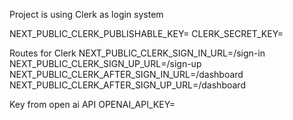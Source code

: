Project is using Clerk as login system

NEXT_PUBLIC_CLERK_PUBLISHABLE_KEY=
CLERK_SECRET_KEY=

Routes for Clerk
NEXT_PUBLIC_CLERK_SIGN_IN_URL=/sign-in
NEXT_PUBLIC_CLERK_SIGN_UP_URL=/sign-up
NEXT_PUBLIC_CLERK_AFTER_SIGN_IN_URL=/dashboard
NEXT_PUBLIC_CLERK_AFTER_SIGN_UP_URL=/dashboard

Key from open ai API
OPENAI_API_KEY=

